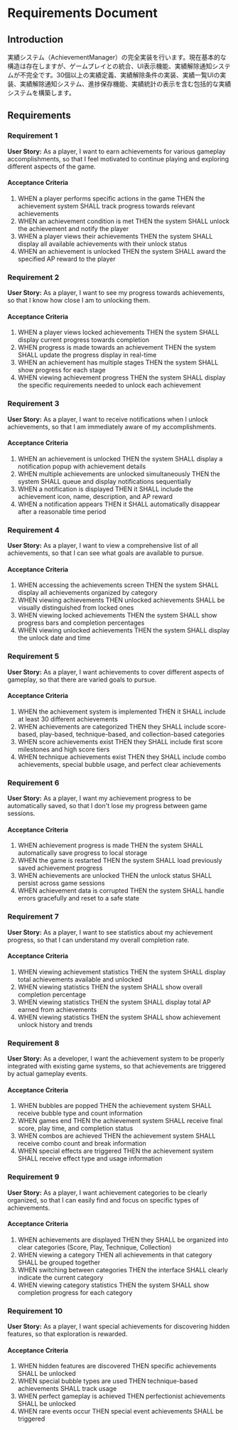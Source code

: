# Requirements Document

## Introduction

実績システム（AchievementManager）の完全実装を行います。現在基本的な構造は存在しますが、ゲームプレイとの統合、UI表示機能、実績解除通知システムが不完全です。30個以上の実績定義、実績解除条件の実装、実績一覧UIの実装、実績解除通知システム、進捗保存機能、実績統計の表示を含む包括的な実績システムを構築します。

## Requirements

### Requirement 1

**User Story:** As a player, I want to earn achievements for various gameplay accomplishments, so that I feel motivated to continue playing and exploring different aspects of the game.

#### Acceptance Criteria

1. WHEN a player performs specific actions in the game THEN the achievement system SHALL track progress towards relevant achievements
2. WHEN an achievement condition is met THEN the system SHALL unlock the achievement and notify the player
3. WHEN a player views their achievements THEN the system SHALL display all available achievements with their unlock status
4. WHEN an achievement is unlocked THEN the system SHALL award the specified AP reward to the player

### Requirement 2

**User Story:** As a player, I want to see my progress towards achievements, so that I know how close I am to unlocking them.

#### Acceptance Criteria

1. WHEN a player views locked achievements THEN the system SHALL display current progress towards completion
2. WHEN progress is made towards an achievement THEN the system SHALL update the progress display in real-time
3. WHEN an achievement has multiple stages THEN the system SHALL show progress for each stage
4. WHEN viewing achievement progress THEN the system SHALL display the specific requirements needed to unlock each achievement

### Requirement 3

**User Story:** As a player, I want to receive notifications when I unlock achievements, so that I am immediately aware of my accomplishments.

#### Acceptance Criteria

1. WHEN an achievement is unlocked THEN the system SHALL display a notification popup with achievement details
2. WHEN multiple achievements are unlocked simultaneously THEN the system SHALL queue and display notifications sequentially
3. WHEN a notification is displayed THEN it SHALL include the achievement icon, name, description, and AP reward
4. WHEN a notification appears THEN it SHALL automatically disappear after a reasonable time period

### Requirement 4

**User Story:** As a player, I want to view a comprehensive list of all achievements, so that I can see what goals are available to pursue.

#### Acceptance Criteria

1. WHEN accessing the achievements screen THEN the system SHALL display all achievements organized by category
2. WHEN viewing achievements THEN unlocked achievements SHALL be visually distinguished from locked ones
3. WHEN viewing locked achievements THEN the system SHALL show progress bars and completion percentages
4. WHEN viewing unlocked achievements THEN the system SHALL display the unlock date and time

### Requirement 5

**User Story:** As a player, I want achievements to cover different aspects of gameplay, so that there are varied goals to pursue.

#### Acceptance Criteria

1. WHEN the achievement system is implemented THEN it SHALL include at least 30 different achievements
2. WHEN achievements are categorized THEN they SHALL include score-based, play-based, technique-based, and collection-based categories
3. WHEN score achievements exist THEN they SHALL include first score milestones and high score tiers
4. WHEN technique achievements exist THEN they SHALL include combo achievements, special bubble usage, and perfect clear achievements

### Requirement 6

**User Story:** As a player, I want my achievement progress to be automatically saved, so that I don't lose my progress between game sessions.

#### Acceptance Criteria

1. WHEN achievement progress is made THEN the system SHALL automatically save progress to local storage
2. WHEN the game is restarted THEN the system SHALL load previously saved achievement progress
3. WHEN achievements are unlocked THEN the unlock status SHALL persist across game sessions
4. WHEN achievement data is corrupted THEN the system SHALL handle errors gracefully and reset to a safe state

### Requirement 7

**User Story:** As a player, I want to see statistics about my achievement progress, so that I can understand my overall completion rate.

#### Acceptance Criteria

1. WHEN viewing achievement statistics THEN the system SHALL display total achievements available and unlocked
2. WHEN viewing statistics THEN the system SHALL show overall completion percentage
3. WHEN viewing statistics THEN the system SHALL display total AP earned from achievements
4. WHEN viewing statistics THEN the system SHALL show achievement unlock history and trends

### Requirement 8

**User Story:** As a developer, I want the achievement system to be properly integrated with existing game systems, so that achievements are triggered by actual gameplay events.

#### Acceptance Criteria

1. WHEN bubbles are popped THEN the achievement system SHALL receive bubble type and count information
2. WHEN games end THEN the achievement system SHALL receive final score, play time, and completion status
3. WHEN combos are achieved THEN the achievement system SHALL receive combo count and break information
4. WHEN special effects are triggered THEN the achievement system SHALL receive effect type and usage information

### Requirement 9

**User Story:** As a player, I want achievement categories to be clearly organized, so that I can easily find and focus on specific types of achievements.

#### Acceptance Criteria

1. WHEN achievements are displayed THEN they SHALL be organized into clear categories (Score, Play, Technique, Collection)
2. WHEN viewing a category THEN all achievements in that category SHALL be grouped together
3. WHEN switching between categories THEN the interface SHALL clearly indicate the current category
4. WHEN viewing category statistics THEN the system SHALL show completion progress for each category

### Requirement 10

**User Story:** As a player, I want special achievements for discovering hidden features, so that exploration is rewarded.

#### Acceptance Criteria

1. WHEN hidden features are discovered THEN specific achievements SHALL be unlocked
2. WHEN special bubble types are used THEN technique-based achievements SHALL track usage
3. WHEN perfect gameplay is achieved THEN perfectionist achievements SHALL be unlocked
4. WHEN rare events occur THEN special event achievements SHALL be triggered